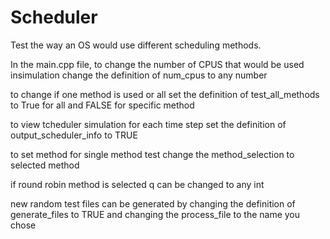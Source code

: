 # Scheduler
Test the way an OS would use different scheduling methods.

In the main.cpp file, to change the number of CPUS that would be used insimulation change the definition of num_cpus to any number

to change if one method is used or all set the definition of test_all_methods to True for all and FALSE for specific method

to view tcheduler simulation for each time step set the definition of output_scheduler_info to TRUE

to set method for single method test change the method_selection to selected method

if round robin method is selected q can be changed to any int

new random test files can be generated by changing the definition of generate_files to TRUE and changing the process_file to the name you   chose

